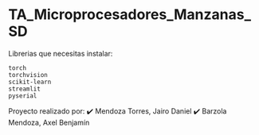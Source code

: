 # TA_Microprocesadores_Manzanas_SD
Librerias que necesitas instalar:
```shell
torch
torchvision
scikit-learn
streamlit
pyserial
```
Proyecto realizado por:
✔️ Mendoza Torres, Jairo Daniel
✔️ Barzola Mendoza, Axel Benjamín
